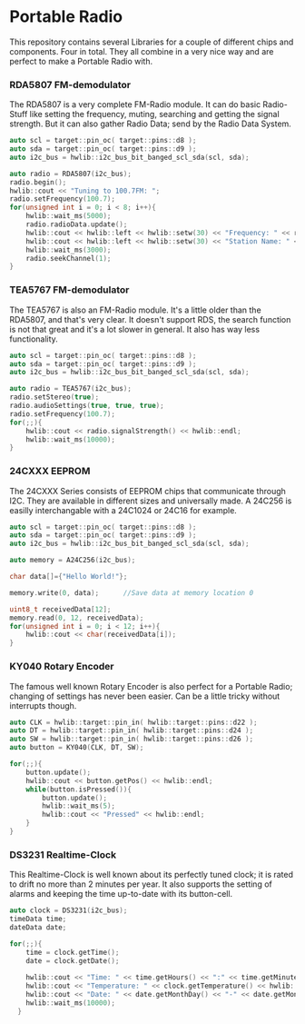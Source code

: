 # Portable Radio
This repository contains several Libraries for a couple of different chips and components. Four in total. They all combine in a very nice way and are perfect to make a Portable Radio with. 
### RDA5807 FM-demodulator
The RDA5807 is a very complete FM-Radio module. It can do basic Radio-Stuff like setting the frequency, muting, searching and getting the signal strength. But it can also gather Radio Data; send by the Radio Data System.
```C++
auto scl = target::pin_oc( target::pins::d8 );
auto sda = target::pin_oc( target::pins::d9 );
auto i2c_bus = hwlib::i2c_bus_bit_banged_scl_sda(scl, sda);

auto radio = RDA5807(i2c_bus);
radio.begin();
hwlib::cout << "Tuning to 100.7FM: ";
radio.setFrequency(100.7);
for(unsigned int i = 0; i < 8; i++){
    hwlib::wait_ms(5000);
    radio.radioData.update();
    hwlib::cout << hwlib::left << hwlib::setw(30) << "Frequency: " << radio.getIntFrequency() << hwlib::endl;
    hwlib::cout << hwlib::left << hwlib::setw(30) << "Station Name: " << radio.radioData.stationName() << hwlib::endl;
    hwlib::wait_ms(3000);
    radio.seekChannel(1);
}
```
### TEA5767 FM-demodulator
The TEA5767 is also an FM-Radio module. It's a little older than the RDA5807, and that's very clear. It doesn't support RDS, the search function is not that great and it's a lot slower in general. It also has way less functionality.
```C++
auto scl = target::pin_oc( target::pins::d8 );
auto sda = target::pin_oc( target::pins::d9 );
auto i2c_bus = hwlib::i2c_bus_bit_banged_scl_sda(scl, sda);

auto radio = TEA5767(i2c_bus);
radio.setStereo(true);
radio.audioSettings(true, true, true);
radio.setFrequency(100.7);
for(;;){
    hwlib::cout << radio.signalStrength() << hwlib::endl;
    hwlib::wait_ms(10000);
}
```
### 24CXXX EEPROM
The 24CXXX Series consists of EEPROM chips that communicate through I2C. They are available in different sizes and universally made. A 24C256 is easilly interchangable with a 24C1024 or 24C16 for example.
```C++
auto scl = target::pin_oc( target::pins::d8 );
auto sda = target::pin_oc( target::pins::d9 );
auto i2c_bus = hwlib::i2c_bus_bit_banged_scl_sda(scl, sda);

auto memory = A24C256(i2c_bus);

char data[]={"Hello World!"};

memory.write(0, data);      //Save data at memory location 0

uint8_t receivedData[12];
memory.read(0, 12, receivedData);
for(unsigned int i = 0; i < 12; i++){
    hwlib::cout << char(receivedData[i]);
}
```
### KY040 Rotary Encoder
The famous well known Rotary Encoder is also perfect for a Portable Radio; changing of settings has never been easier. Can be a little tricky without interrupts though.
```C++
auto CLK = hwlib::target::pin_in( hwlib::target::pins::d22 );
auto DT = hwlib::target::pin_in( hwlib::target::pins::d24 );
auto SW = hwlib::target::pin_in( hwlib::target::pins::d26 );
auto button = KY040(CLK, DT, SW);

for(;;){
	button.update();
	hwlib::cout << button.getPos() << hwlib::endl;
	while(button.isPressed()){
		button.update();
		hwlib::wait_ms(5);
		hwlib::cout << "Pressed" << hwlib::endl;
	}
}
```
### DS3231 Realtime-Clock
This Realtime-Clock is well known about its perfectly tuned clock; it is rated to drift no more than 2 minutes per year. It also supports the setting of alarms and keeping the time up-to-date with its button-cell.
```C++
auto clock = DS3231(i2c_bus);
timeData time;
dateData date;

for(;;){
    time = clock.getTime();
    date = clock.getDate();
    
    hwlib::cout << "Time: " << time.getHours() << ":" << time.getMinutes() << ":" << time.getSeconds() << hwlib::endl;
    hwlib::cout << "Temperature: " << clock.getTemperature() << hwlib::endl;
    hwlib::cout << "Date: " << date.getMonthDay() << "-" << date.getMonth() << "-" << date.getYear() << hwlib::endl << hwlib::endl;
    hwlib::wait_ms(10000);
  }
  ```
